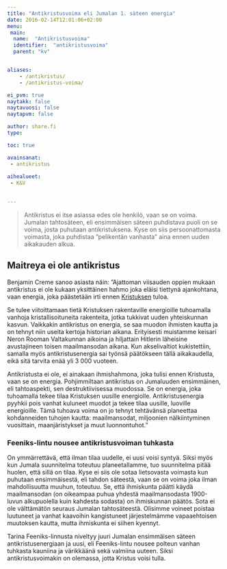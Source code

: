 ```yaml
---
title: "Antikristusvoima eli Jumalan 1. säteen energia"
date: 2016-02-14T12:01:06+02:00
menu:
 main:
  name:  "Antikristusvoima"
  identifier:  "antikristusvoima"
  parent: "kv"


aliases:
    - /antikristus/
    - /antikristus-voima/

ei_pvm: true
naytakk: false
naytavuosi: false
naytapvm: false

author: share.fi
type: 

toc: true

avainsanat:
 - antikristus
 
aihealueet:
 - K&V
 

---
```

> Antikristus ei itse asiassa edes ole henkilö, vaan se on voima. Jumalan tahtosäteen, eli ensimmäisen säteen puhdistava puoli on se voima, josta puhutaan antikristuksena. Kyse on siis persoonattomasta voimasta, joka puhdistaa ”pelikentän vanhasta” aina ennen uuden aikakauden alkua.

## Maitreya ei ole antikristus

Benjamin Creme sanoo asiasta näin: ”Ajattoman viisauden oppien mukaan antikristus ei ole kukaan yksittäinen hahmo joka eläisi tiettynä ajankohtana, vaan energia, joka päästetään irti ennen <a title="Kristus" href="/kristus">Kristuksen</a> tuloa.

Se tulee viitoittamaan tietä Kristuksen rakentaville energioille tuhoamalla vanhoja kristallisoituneita rakenteita, jotka tukkivat uuden yhteiskunnan kasvun. Vaikkakin antikristus on energia, se saa muodon ihmisten kautta ja on tehnyt niin useita kertoja historian aikana. Erityisesti muistamme keisari Neron Rooman Valtakunnan aikoina ja hiljattain Hitlerin läheisine avustajineen toisen maailmansodan aikana. Kun akselivaltiot kukistettiin, samalla myös antikristusenergia sai työnsä päätökseen tällä aikakaudella, eikä sitä tarvita enää yli 3&nbsp;000 vuoteen.

Antikristusta ei ole, ei ainakaan ihmishahmona, joka tulisi ennen Kristusta, vaan se on energia. Pohjimmiltaan antikristus on Jumaluuden ensimmäinen, eli tahtoaspekti, sen destruktiivisessa muodossa. Se on energia, joka tuhoamalla tekee tilaa Kristuksen uusille energiolle. Antikristusenergia pyyhkii pois vanhat kuluneet muodot ja tekee tilaa uusille, luoville energioille. Tämä tuhoava voima on jo tehnyt tehtävänsä planeettaa kohdanneiden tuhojen kautta: maailmansodat, miljoonien nälkiintyminen vuosittain, maanjäristykset ja muut luonnontuhot.”

### Feeniks-lintu nousee antikristusvoiman tuhkasta

On ymmärrettävä, että ilman tilaa uudelle, ei uusi voisi syntyä. Siksi myös kun Jumala suunnitelma toteutuu planeetallamme, tuo suunnitelma pitää huolen, että sillä on tilaa. Kyse ei siis ole sotaa lietsovasta voimasta kun puhutaan ensimmäisestä, eli tahdon säteestä, vaan se on voima joka ilman mahdollisuutta muuhun, toteutuu. Se, että ihmiskunta päätti käydä maailmansodan (on oikeampaa puhua yhdestä maailmansodasta 1900-luvun alkupuolella kuin kahdesta sodasta) on ihmiskunnan päätös. Sota ei ole välttämätön seuraus Jumalan tahtosäteestä. Olisimme voineet poistaa luutuneet ja vanhat kaavoihin kangistuneet järjestelmämme vapaaehtoisen muutoksen kautta, mutta ihmiskunta ei siihen kyennyt.

Tarina Feeniks-linnusta niveltyy juuri Jumalan ensimmäisen säteen antikristusenergiaan ja uusi, eli Feeniks-lintu nousee polteun vanhan tuhkasta kauniina ja värikkäänä sekä valmiina uuteen. Siksi antikristusvoimakin on olemassa, jotta Kristus voisi tulla.
